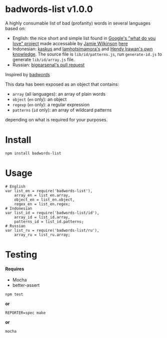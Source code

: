 badwords-list v1.0.0
========

A highly consumable list of bad (profanity) words in several languages based on:

* English: the nice short and simple list found in [Google's "what do you love" project](http://www.wdyl.com/) made accessable by [Jamie Wilkinson](https://gist.github.com/jamiew) [here](https://gist.github.com/jamiew/1112488)
* Indonesian: [kaskus](https://www.kaskus.co.id/thread/54d98d18118b468a558b4567/daftar-kata-kata-kotor-di-indonesia-yang-sering-diucapkan/) and [lamhotsimamora's](https://github.com/lamhotsimamora/Filter-Kata-Kotor) and [Hendy Irawan's own knowledge](https://hendyirawan.com/). The source file is `lib/id/patterns.js`, run `generate-id.js` to generate `lib/id/array.js` file.
* Russian: [bigearsenal's pull request](https://github.com/web-mech/badwords/pull/37)

Inspired by [badwords](https://github.com/MauriceButler/badwords)

This data has been exposed as an object that contains:

 - `array` (all languages): an array of plain words
 - `object` (`en` only): an object
 - `regexp` (`en` only): a regular expression
 - `patterns` (`id` only): an array of wildcard patterns

depending on what is required for your purposes.


Install
=======

    npm install badwords-list

Usage
=====

```
# English
var list_en = require('badwords-list'),
	array_en = list_en.array,
	object_en = list_en.object,
	regex_en = list_en.regex;
# Indonesian
var list_id = require('badwords-list/id'),
	array_id = list_id.array,
	patterns_id = list_id.patterns;
# Russian
var list_ru = require('badwords-list/ru'),
	array_ru = list_ru.array;
```

Testing
=======

#### Requires
- Mocha
- better-assert


```
npm test
```

**or**

```
REPORTER=spec make
```

**or**

```
mocha
```



